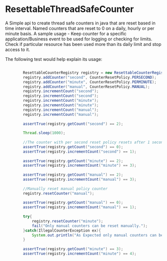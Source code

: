 # ResettableThreadSafeCounter
A Simple api to create thread safe counters in java that are reset based in time interval. Named counters that are reset to 0 on a daily, hourly or per minute basis. A sample usage - Keep counter for a specific application/Business event to be used for logging or checking for limits. Check if particular resource has been used more than its daily limit and stop access to it.

The following test would help explain its usage:

```java

		ResettableCounterRegistry registry = new ResettableCounterRegistry();
		registry.addCounter("second", CounterResetPolicy.PERSECOND);
		registry.addCounter("minute", CounterResetPolicy.PERMINUTE);
		registry.addCounter("manual", CounterResetPolicy.MANUAL);
		registry.incrementCount("second");
		registry.incrementCount("second");
		registry.incrementCount("minute");
		registry.incrementCount("minute");		
		registry.incrementCount("manual");
		registry.incrementCount("manual");
		
		assertTrue(registry.getCount("second") == 2);
		
		Thread.sleep(1000);
		
		//The counter with per second reset policy resets after 1 second
		assertTrue(registry.getCount("second") == 0);
		assertTrue(registry.incrementCount("second") == 1);
		
		assertTrue(registry.getCount("minute") == 2);
		assertTrue(registry.incrementCount("minute") == 3);
		
		assertTrue(registry.getCount("manual") == 2);
		assertTrue(registry.incrementCount("manual") == 3);
		
		//Manually reset manual policy counter
		registry.resetCounter("manual");
		
		assertTrue(registry.getCount("manual") == 0);
		assertTrue(registry.incrementCount("manual") == 1);		
		
		try{
			registry.resetCounter("minute");
			fail("Only manual counters can be reset manually.");
		}catch(IllegalCounterException ex){
			System.out.println("As Expected only manual counters can be reset manually.");
		}
		
		assertTrue(registry.getCount("minute") == 3);
		assertTrue(registry.incrementCount("minute") == 4);	

```

